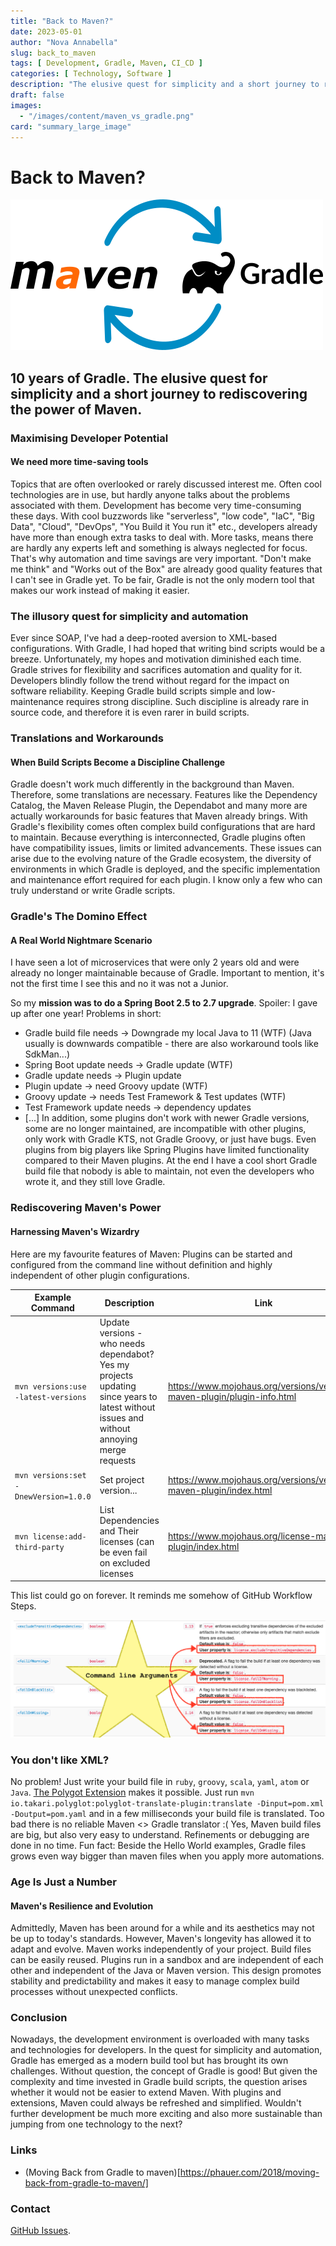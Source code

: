 ```yaml
---
title: "Back to Maven?"
date: 2023-05-01
author: "Nova Annabella"
slug: back_to_maven
tags: [ Development, Gradle, Maven, CI_CD ]
categories: [ Technology, Software ]
description: "The elusive quest for simplicity and a short journey to rediscovering the power of Maven"
draft: false
images:
  - "/images/content/maven_vs_gradle.png"
card: "summary_large_image"
---
```


# Back to Maven?

[![maven_vs_gradle](/images/content/maven_vs_gradle.png)](https://phauer.com/2018/moving-back-from-gradle-to-maven/)

## 10 years of Gradle. The elusive quest for simplicity and a short journey to rediscovering the power of Maven.

### Maximising Developer Potential

#### We need more time-saving tools

Topics that are often overlooked or rarely discussed interest me. Often cool technologies are in use, but hardly anyone
talks about the problems associated with them.
Development has become very time-consuming these days.
With cool buzzwords like "serverless", "low code", "IaC", "Big Data", "Cloud", "DevOps", "You Build it You run it" etc.,
developers already have more than enough extra tasks to deal with. More tasks, means there are hardly any experts left
and something is always neglected for focus. That's why automation and time savings are very important. "Don't make me
think" and "Works out of the Box" are already good quality features that I can't see in Gradle yet. To be fair, Gradle
is not the only modern tool that makes our work instead of making it easier.

### The illusory quest for simplicity and automation

Ever since SOAP, I've had a deep-rooted aversion to XML-based configurations. With Gradle, I had hoped that writing bind
scripts would be a breeze. Unfortunately, my hopes and motivation diminished each time. Gradle strives for flexibility
and sacrifices automation and quality for it. Developers blindly follow the trend without regard for the impact on
software reliability. Keeping Gradle build scripts simple and low-maintenance requires strong discipline. Such
discipline is already rare in source code, and therefore it is even rarer in build scripts.

### Translations and Workarounds

#### When Build Scripts Become a Discipline Challenge

Gradle doesn't work much differently in the background than Maven. Therefore, some translations are necessary. Features
like the Dependency Catalog, the Maven Release Plugin, the Dependabot and many more are actually workarounds for basic
features that Maven already brings. With Gradle's flexibility comes often complex build configurations that are hard to
maintain.
Because everything is interconnected, Gradle plugins often have compatibility issues, limits or limited advancements.
These issues can arise due to the evolving nature of the Gradle ecosystem, the diversity of environments in which Gradle
is deployed, and the specific implementation and maintenance effort required for each plugin. I know only a few who can
truly understand or write Gradle scripts.

### Gradle's The Domino Effect

#### A Real World Nightmare Scenario

I have seen a lot of microservices that were only 2 years old and were already no longer maintainable because of Gradle.
Important to mention, it's not the first time I see this and no it was not a Junior.

So my **mission was to do a Spring Boot 2.5 to 2.7 upgrade**. Spoiler: I gave up after one year! Problems in short:

* Gradle build file needs -> Downgrade my local Java to 11 (WTF) (Java usually is downwards compatible - there are also
  workaround tools like SdkMan...)
* Spring Boot update needs -> Gradle update (WTF)
* Gradle update needs -> Plugin update
* Plugin update -> need Groovy update (WTF)
* Groovy update -> needs Test Framework & Test updates (WTF)
* Test Framework update needs -> dependency updates
* \[...]
  In addition, some plugins don't work with newer Gradle versions, some are no longer maintained, are incompatible with
  other plugins, only work with Gradle KTS, not Gradle Groovy, or just have bugs. Even plugins from big players like
  Spring Plugins have limited functionality compared to their Maven plugins.
  At the end I have a cool short Gradle build file that nobody is able to maintain, not even the developers who wrote
  it, and they still love Gradle.

### Rediscovering Maven's Power

#### Harnessing Maven's Wizardry

Here are my favourite features of Maven:
Plugins can be started and configured from the command line without definition and highly independent of other plugin
configurations.

| Example Command                       | Description                                                                                                                               | Link                                                                     | 
|---------------------------------------|-------------------------------------------------------------------------------------------------------------------------------------------|--------------------------------------------------------------------------|
| `mvn versions:use -latest-versions`   | Update versions - who needs dependabot? Yes my projects updating since years to latest without issues and without annoying merge requests | https://www.mojohaus.org/versions/versions-maven-plugin/plugin-info.html |
| `mvn versions:set -DnewVersion=1.0.0` | Set project version...                                                                                                                    | https://www.mojohaus.org/versions/versions-maven-plugin/index.html       |
| `mvn license:add-third-party`         | List Dependencies and Their licenses (can be even fail on excluded licenses                                                               | https://www.mojohaus.org/license-maven-plugin/index.html                 | 

This list could go on forever. It reminds me somehow of GitHub Workflow Steps.

![maven_plugin_command_line_args](/images/content/maven_plugin_command_line_args.png)

### You don't like XML?

No problem! Just write your build file in `ruby`, `groovy`, `scala`, `yaml`, `atom`
or `Java`. [The Polygot Extension](https://github.com/takari/polyglot-maven) makes it possible.
Just run `mvn io.takari.polyglot:polyglot-translate-plugin:translate -Dinput=pom.xml -Doutput=pom.yaml` and in a few
milliseconds your build file is translated. Too bad there is no reliable Maven <> Gradle translator :(
Yes, Maven build files are big, but also very easy to understand. Refinements or debugging are done in no time.
Fun fact: Beside the Hello World examples, Gradle files grows even way bigger than maven files when you apply more
automations.

### Age Is Just a Number

#### Maven's Resilience and Evolution

Admittedly, Maven has been around for a while and its aesthetics may not be up to today's standards. However, Maven's
longevity has allowed it to adapt and evolve. Maven works independently of your project. Build files can be easily
reused.
Plugins run in a sandbox and are independent of each other and independent of the Java or Maven version. This design
promotes stability and predictability and makes it easy to manage complex build processes without unexpected conflicts.

### Conclusion

Nowadays, the development environment is overloaded with many tasks and technologies for developers. In the quest for
simplicity and automation, Gradle has emerged as a modern build tool but has brought its own challenges.
Without question, the concept of Gradle is good! But given the complexity and time invested in Gradle build scripts, the
question arises whether it would not be easier to extend Maven. With plugins and extensions, Maven could always be
refreshed and simplified. Wouldn't further development be much more exciting and also more sustainable than jumping from
one technology to the next?

### Links

* (Moving Back from Gradle to maven)[https://phauer.com/2018/moving-back-from-gradle-to-maven/]

### Contact

[GitHub Issues](https://github.com/NovaAnnabella/the_unspoken/issues/new/choose).
